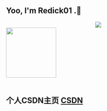 
##  Yoo, I'm Redick01 .👋

<div align="center"> <img src="https://metrics.lecoq.io/sun0225SUN?template=classic&config.timezone=Asia%2FShanghai"> </div>


<div align="left"> <img height="137px" src="https://github-readme-stats.vercel.app/api?username=sun0225SUN&hide_title=true&hide_border=true&show_icons=trueline_height=21&text_color=000&icon_color=000&bg_color=0,ea6161,ffc64d,fffc4d,52fa5a&theme=graywhite" /> </div>
</br>





##  个人CSDN主页 [CSDN](https://blog.csdn.net/qq_31279701?spm=1019.2139.3001.5343)


